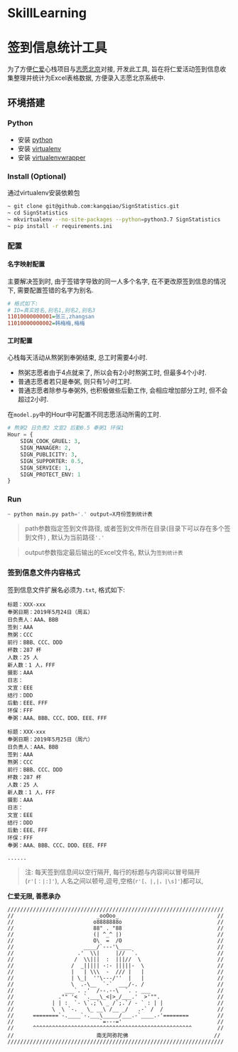 # SkillLearning


# 签到信息统计工具

为了方便[仁爱](chrenai.org)心栈项目与[志愿北京](www.bv2008.cn)对接, 开发此工具, 旨在将仁爱活动签到信息收集整理并统计为Excel表格数据, 方便录入志愿北京系统中.

## 环境搭建

### Python
- 安装 [python](https://realpython.com/installing-python/)
- 安装 [virtualenv](https://virtualenv.pypa.io/en/latest/installation/)
- 安装 [virtualenvwrapper](https://virtualenvwrapper.readthedocs.io/en/latest/install.html)

### Install (Optional)
通过virtualenv安装依赖包
```bash
~ git clone git@github.com:kangqiao/SignStatistics.git
~ cd SignStatistics
~ mkvirtualenv --no-site-packages --python=python3.7 SignStatistics
~ pip install -r requirements.ini
```
### 配置
#### 名字映射配置
主要解决签到时, 由于签错字导致的同一人多个名字, 在不更改原签到信息的情况下, 需要配置签错的名字为别名.
```ini
# 格式如下:
# ID=真实姓名,别名1,别名2,别名3
11010000000001=张三,zhangsan
11010000000002=韩梅梅,梅梅
```
#### 工时配置
心栈每天活动从熬粥到奉粥结束, 总工时需要4小时. 
- 熬粥志愿者由于4点就来了, 所以会有2小时熬粥工时, 但最多4个小时.
- 普通志愿者若只是奉粥, 则只有1小时工时.
- 普通志愿者除参与奉粥外, 也积极做些后勤工作, 会相应增加部分工时, 但不会超过2小时.

在`model.py`中的Hour中可配置不同志愿活动所需的工时.
```python
# 熬粥2 日负责2 文宣2 后勤0.5 奉粥1 环保1
Hour = {
    SIGN_COOK_GRUEL: 3,
    SIGN_MANAGER: 2,
    SIGN_PUBLICITY: 3,
    SIGN_SUPPORTER: 0.5,
    SIGN_SERVICE: 1,
    SIGN_PROTECT_ENV: 1
}
```

### Run
```python
~ python main.py path='.' output=X月份签到统计表
```
> path参数指定签到文件路径, 或者签到文件所在目录(目录下可以存在多个签到文件) , 默认为当前路径`'.'`

> output参数指定最后输出的Excel文件名, 默认为`签到统计表`

### 签到信息文件内容格式
签到信息文件扩展名必须为`.txt`, 格式如下:
```text
标题：XXX-xxx
奉粥日期：2019年5月24日（周五）
日负责人：AAA、BBB
签到：AAA
熬粥：CCC
前行：BBB、CCC、DDD
杯数：287 杯
人数：25 人
新人数：1 人，FFF
摄影：AAA
日志：
文宣：EEE
结行：DDD
后勤：EEE、FFF
环保：FFF
奉粥：AAA、BBB、CCC、DDD、EEE、FFF

标题：XXX-xxx
奉粥日期：2019年5月25日（周六）
日负责人：AAA、BBB
签到：AAA
熬粥：CCC
前行：BBB、CCC、DDD
杯数：287 杯
人数：25 人
新人数：1 人，FFF
摄影：AAA
日志：
文宣：EEE
结行：DDD
后勤：EEE、FFF
环保：FFF
奉粥：AAA、BBB、CCC、DDD、EEE、FFF

......
```
> 注: 每天签到信息间以空行隔开, 每行的标题与内容间以冒号隔开(`r'[：|:]'`), 人名之间以顿号,逗号,空格(`r'[、|,|，|\s]'`)都可以,



**仁爱无限, 善愿承办**
```
////////////////////////////////////////////////////////////////////
//                          _ooOoo_                               //
//                         o8888888o                              //
//                         88" . "88                              //
//                         (| ^_^ |)                              //
//                         O\  =  /O                              //
//                      ____/`---'\____                           //
//                    .'  \\|     |//  `.                         //
//                   /  \\|||  :  |||//  \                        //
//                  /  _||||| -:- |||||-  \                       //
//                  |   | \\\  -  /// |   |                       //
//                  | \_|  ''\---/''  |   |                       //
//                  \  .-\__  `-`  ___/-. /                       //
//                ___`. .'  /--.--\  `. . ___                     //
//              ."" '<  `.___\_<|>_/___.'  >'"".                  //
//            | | :  `- \`.;`\ _ /`;.`/ - ` : | |                 //
//            \  \ `-.   \_ __\ /__ _/   .-` /  /                 //
//      ========`-.____`-.___\_____/___.-`____.-'========         //
//                           `=---='                              //
//      ^^^^^^^^^^^^^^^^^^^^^^^^^^^^^^^^^^^^^^^^^^^^^^^^^^        //
//                          南无阿弥陀佛                           //
////////////////////////////////////////////////////////////////////

```

